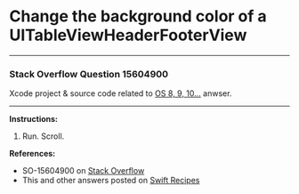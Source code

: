 # Change the background color of a UITableViewHeaderFooterView

---

### Stack Overflow Question 15604900
Xcode project & source code related to [OS 8, 9, 10...](http://stackoverflow.com/a/25588828/218152) anwser.

---

**Instructions:**

1. Run. Scroll.

**References:**

- SO-15604900 on [Stack Overflow](http://stackoverflow.com/questions/15604900/uitableviewheaderfooterview-unable-to-change-background-color)
- This and other answers posted on [Swift Recipes](http://swiftarchitect.com/recipes/)

